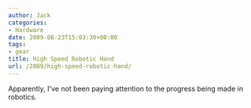 ```yaml
---
author: Jack
categories:
- Hardware
date: 2009-08-23T15:03:30+00:00
tags:
- gear
title: High Speed Robotic Hand
url: /2009/high-speed-robotic-hand/
---
```


Apparently, I've not been paying attention to the progress being made in robotics.